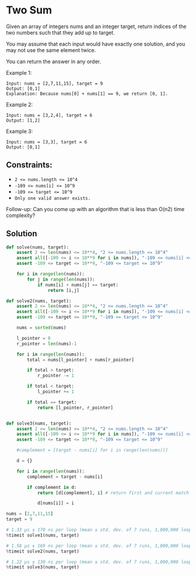 # Two Sum

Given an array of integers nums and an integer target, return indices of the two numbers such that they add up to target.

You may assume that each input would have exactly one solution, and you may not use the same element twice.

You can return the answer in any order.

Example 1:

```
Input: nums = [2,7,11,15], target = 9
Output: [0,1]
Explanation: Because nums[0] + nums[1] == 9, we return [0, 1].
```

Example 2:

```
Input: nums = [3,2,4], target = 6
Output: [1,2]
```

Example 3:

```
Input: nums = [3,3], target = 6
Output: [0,1]
```

## Constraints:

* `2 <= nums.length <= 10^4`
* `-109 <= nums[i] <= 10^9`
* `-109 <= target <= 10^9`
* `Only one valid answer exists.`

Follow-up: Can you come up with an algorithm that is less than O(n2) time complexity?

## Solution

```py
def solve(nums, target):
    assert 2 <= len(nums) <= 10**4, "2 <= nums.length <= 10^4"
    assert all([-109 <= i <= 10**9 for i in nums]), "-109 <= nums[i] <= 10^9"
    assert -109 <= target <= 10**9, "-109 <= target <= 10^9"

    for i in range(len(nums)):
        for j in range(len(nums)):
            if nums[i] + nums[j] == target:
                return [i,j]

def solve2(nums, target):
    assert 2 <= len(nums) <= 10**4, "2 <= nums.length <= 10^4"
    assert all([-109 <= i <= 10**9 for i in nums]), "-109 <= nums[i] <= 10^9"
    assert -109 <= target <= 10**9, "-109 <= target <= 10^9"

    nums = sorted(nums)

    l_pointer = 0
    r_pointer = len(nums)-1

    for i in range(len(nums)):
        total = nums[l_pointer] + nums[r_pointer]

        if total > target:
            r_pointer -= 1

        if total < target:
            l_pointer += 1

        if total == target:
            return [l_pointer, r_pointer]


def solve3(nums, target):
    assert 2 <= len(nums) <= 10**4, "2 <= nums.length <= 10^4"
    assert all([-109 <= i <= 10**9 for i in nums]), "-109 <= nums[i] <= 10^9"
    assert -109 <= target <= 10**9, "-109 <= target <= 10^9"

    #complement = [target - nums[i] for i in range(len(nums))]

    d = {}

    for i in range(len(nums)):
        complement = target - nums[i]

        if complement in d:
            return [d[complement], i] # return first and current match

            d[nums[i]] = i

nums = [2,7,11,15]
target = 9

# 1.33 µs ± 170 ns per loop (mean ± std. dev. of 7 runs, 1,000,000 loops each)
%timeit solve1(nums, target)

# 1.58 µs ± 169 ns per loop (mean ± std. dev. of 7 runs, 1,000,000 loops each)
%timeit solve2(nums, target)

# 1.22 µs ± 130 ns per loop (mean ± std. dev. of 7 runs, 1,000,000 loops each)
%timeit solve3(nums, target)
```